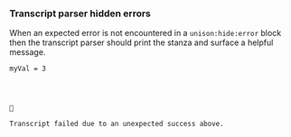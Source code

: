 
### Transcript parser hidden errors

When an expected error is not encountered in a `unison:hide:error` block
then the transcript parser should print the stanza
and surface a helpful message.

```unison
myVal = 3
```


```



🛑

Transcript failed due to an unexpected success above.

